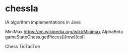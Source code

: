 # chessIa

IA algorithm implementations in Java

MiniMax  https://en.wikipedia.org/wiki/Minimax
AlphaBeta gameStateChess.getPieces()[row][col]

Chess
TicTacToe